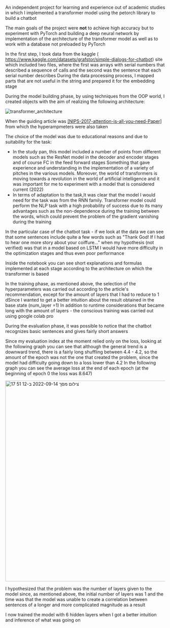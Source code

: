 An independent project for learning and experience out of academic studies in which I implemented a transformer model using the petorch library to build a chatbot

The main goals of the project were **not** to achieve high accuracy but to experiment with PyTorch and building a deep neural network by implementation of the architecture of the transformer model as well as to work with a database not preloaded by PyTorch

In the first step, I took data from the kaggle ( https://www.kaggle.com/datasets/grafstor/simple-dialogs-for-chatbot) site which included two files, where the first was arrays with serial numbers that described a sequence of calls and the second was the sentence that each serial number describes During the data processing process, I mapped parts that are not useful in the string and prepared it for the embedding stage

During the model building phase, by using techniques from the OOP world, I created objects with the aim of realizing the following architecture:

![transformer_architecture](https://user-images.githubusercontent.com/96596252/189915591-6cf9c93a-62d7-48af-9fb7-d4369b1d6cbb.jpg)

When the guiding article was [[NIPS-2017-attention-is-all-you-need-Paper]](https://proceedings.neurips.cc/paper/2017/file/3f5ee243547dee91fbd053c1c4a845aa-Paper.pdf) from which the hyperampmeters were also taken 

The choice of the model was due to educational reasons and due to suitability for the task: 

* In the study pan, this model included a number of points from different models such as the ResNet model in the decoder and encoder stages and of course FC in the feed forward stages Something that gave experience and understanding in the implementation of a variety of pitches in the various models.
Moreover, the world of transformers is moving towards a revolution in the world of artificial intelligence and it was important for me to experiment with a model that is considered current (2022)
* In terms of adaptation to the task,It was clear that the model I would need for the task was from the RNN family. Transforner model could perform the NLP task with a high probability of success due to its many advantages such as the non-dependence during the training between the words, which could prevent the problem of the gradient vanishing during the training

In the particular case of the chatbot task - if we look at the data we can see that some sentences include quite a few words such as "Thank God! If I had to hear one more story about your coiffure..." when my hypothesis (not verified) was that in a model based on LSTM I would have more difficulty in the optimization stages and thus even poor performance

Inside the notebook you can see short explanations and formulas implemented at each stage according to the architecture on which the transformer is based

In the training phase, as mentioned above, the selection of the hyperparameters was carried out according to the article's 
recommendation, except for the amount of layers that I had to reduce to 1 dSince I wanted to get a better intuition about the result obtained in the base state (num_layer =1)
In addition to runtime considerations that became long with the amount of layers - the conscious training was carried out using google colab pro

During the evaluation phase, it was possible to notice that the chatbot recognizes basic sentences and gives fairly short answers

Since my evaluation index at the moment relied only on the loss, looking at the following graph you can see that although the general trend is a downward trend, there is a fairly long shuffling between 4.4 - 4.2, so the amount of the epoch was not the one that created the problem, since the model had difficulty going down to a loss lower than 4.2
In the following graph you can see the average loss at the end of each epoch (at the beginning of epoch 0 the loss was 8.647)

<img width="633" alt="צילום מסך 2022-09-14 ב-12 51 17" src="https://user-images.githubusercontent.com/96596252/190125177-04f53d20-98c0-4de1-a7ab-8e52de0b5a76.png">

I hypothesized that the problem was the number of layers given to the model since, as mentioned above, the initial number of layers was 1 and the time was that the model was unable to create a correlation between sentences of a longer and more complicated magnitude as a result

I now trained the model with 6 hidden layers when I got a better intuition and inference of what was going on


